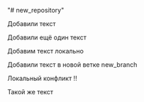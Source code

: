 "# new_repository" 

Добавили текст

Добавили ещё один текст

Добавим текст локально 

Добавили текст в новой ветке new_branch

Локальный конфликт !!

Такой же текст